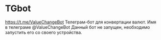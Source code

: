 # TGbot
https://t.me/ValueChangeBot  Телеграм-бот для конвертации валют. Имя в телеграме @ValueChangeBot  Данный бот не запущен, необходимо запустить его со своего устройства.
